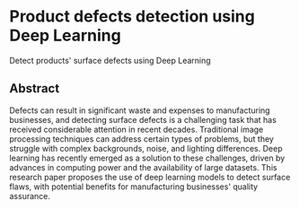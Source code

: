 # Product defects detection using Deep Learning
Detect products' surface defects using Deep Learning

## Abstract
Defects can result in significant waste and expenses to manufacturing businesses, and detecting surface defects is a challenging task that has received considerable attention in recent decades. Traditional image processing techniques can address certain types of problems, but they struggle with complex backgrounds, noise, and lighting differences. Deep learning has recently emerged as a solution to these challenges, driven by advances in computing power and the availability of large datasets. This research paper proposes the use of deep learning models to detect surface flaws, with potential benefits for manufacturing businesses' quality assurance.
